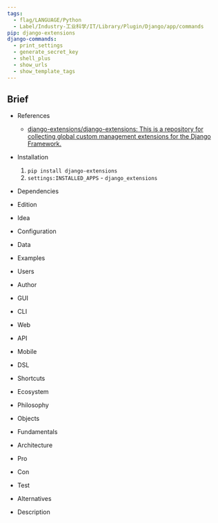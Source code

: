 ```yaml
---
tags:
  - flag/LANGUAGE/Python
  - Label/Industry-工业科学/IT/Library/Plugin/Django/app/commands
pip: django-extensions
django-commands:
  - print_settings
  - generate_secret_key
  - shell_plus
  - show_urls
  - show_template_tags
---
```


## Brief

- References
    - [django-extensions/django-extensions: This is a repository for collecting global custom management extensions for the Django Framework.](https://github.com/django-extensions/django-extensions)

- Installation
    1. `pip install django-extensions`
    2. `settings:INSTALLED_APPS` - `django_extensions`

- Dependencies

- Edition

- Idea

- Configuration

- Data

- Examples

- Users

- Author

- GUI

- CLI

- Web

- API

- Mobile

- DSL

- Shortcuts

- Ecosystem

- Philosophy

- Objects

- Fundamentals

- Architecture

- Pro

- Con

- Test

- Alternatives

- Description
